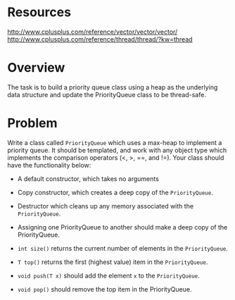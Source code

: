 # Resources
http://www.cplusplus.com/reference/vector/vector/vector/
http://www.cplusplus.com/reference/thread/thread/?kw=thread

# Overview
The task is to build a priority queue class using a heap as the underlying data structure and update the PriorityQueue class to be thread-safe.

# Problem

Write a class called `PriorityQueue` which uses a max-heap to implement a priority queue.  It should be templated, and work with any object type which implements the comparison operators (<, >, ==, and !=).  Your class should have the functionality below:

* A default constructor, which takes no arguments
* Copy constructor, which creates a deep copy of the `PriorityQueue`.
* Destructor which cleans up any memory associated with the `PriorityQueue`.
* Assigning one PriorityQueue to another should make a deep copy of the PriorityQueue.

* `int size()` returns the current number of elements in the `PriorityQueue`.
* `T top()` returns the first (highest value) item in the `PriorityQueue`.
* `void push(T x)` should add the element `x` to the `PriorityQueue`.
* `void pop()` should remove the top item in the PriorityQueue.



